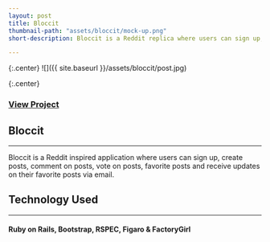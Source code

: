 ```yaml
---
layout: post
title: Bloccit
thumbnail-path: "assets/bloccit/mock-up.png"
short-description: Bloccit is a Reddit replica where users can sign up, create, comment or vote on posts and favorite posts.

---
```


{:.center}
![]({{ site.baseurl }}/assets/bloccit/post.jpg)

{:.center}
### [View Project](https://github.com/nwyll/bloccit)

## Bloccit
-----------
Bloccit is a Reddit inspired application where users can sign up, create posts, comment on posts, vote on posts, favorite posts and receive updates on their favorite posts via email.

## Technology Used
------------------
#### Ruby on Rails, Bootstrap, RSPEC, Figaro & FactoryGirl
